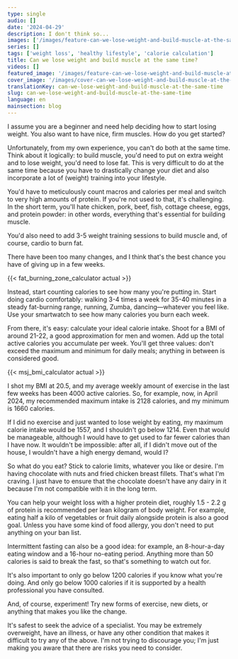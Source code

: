 ```yaml
---
type: single
audio: []
date: '2024-04-29'
description: I don't think so...
images: ['/images/feature-can-we-lose-weight-and-build-muscle-at-the-same-time.webp', '/images/cover-can-we-lose-weight-and-build-muscle-at-the-same-time.webp']
series: []
tags: ['weight loss', 'healthy lifestyle', 'calorie calculation']
title: Can we lose weight and build muscle at the same time?
videos: []
featured_image: '/images/feature-can-we-lose-weight-and-build-muscle-at-the-same-time.webp'
cover_image: '/images/cover-can-we-lose-weight-and-build-muscle-at-the-same-time.webp'
translationKey: can-we-lose-weight-and-build-muscle-at-the-same-time
slug: can-we-lose-weight-and-build-muscle-at-the-same-time
language: en
mainsection: blog
---
```


I assume you are a beginner and need help deciding how to start losing weight. You also want to have nice, firm muscles. How do you get started?

Unfortunately, from my own experience, you can't do both at the same time. Think about it logically: to build muscle, you'd need to put on extra weight and to lose weight, you'd need to lose fat. This is very difficult to do at the same time because you have to drastically change your diet and also incorporate a lot of (weight) training into your lifestyle.

You'd have to meticulously count macros and calories per meal and switch to very high amounts of protein. If you're not used to that, it's challenging. In the short term, you'll hate chicken, pork, beef, fish, cottage cheese, eggs, and protein powder: in other words, everything that's essential for building muscle.

You'd also need to add 3-5 weight training sessions to build muscle and, of course, cardio to burn fat.

There have been too many changes, and I think that's the best chance you have of giving up in a few weeks.

{{< fat_burning_zone_calculator actual >}}

Instead, start counting calories to see how many you're putting in. Start doing cardio comfortably: walking 3-4 times a week for 35-40 minutes in a steady fat-burning range, running, Zumba, dancing—whatever you feel like. Use your smartwatch to see how many calories you burn each week.

From there, it's easy: calculate your ideal calorie intake. Shoot for a BMI of around 21-22, a good approximation for men and women. Add up the total active calories you accumulate per week. You'll get three values: don't exceed the maximum and minimum for daily meals; anything in between is considered good.

{{< msj_bmi_calculator actual >}}

I shot my BMI at 20.5, and my average weekly amount of exercise in the last few weeks has been 4000 active calories. So, for example, now, in April 2024, my recommended maximum intake is 2128 calories, and my minimum is 1660 calories.

If I did no exercise and just wanted to lose weight by eating, my maximum calorie intake would be 1557, and I shouldn't go below 1214. Even that would be manageable, although I would have to get used to far fewer calories than I have now. It wouldn't be impossible: after all, if I didn't move out of the house, I wouldn't have a high energy demand, would I?

So what do you eat? Stick to calorie limits, whatever you like or desire. I'm having chocolate with nuts and fried chicken breast fillets. That's what I'm craving. I just have to ensure that the chocolate doesn't have any dairy in it because I'm not compatible with it in the long term.

You can help your weight loss with a higher protein diet, roughly 1.5 - 2.2 g of protein is recommended per lean kilogram of body weight. For example, eating half a kilo of vegetables or fruit daily alongside protein is also a good goal. Unless you have some kind of food allergy, you don't need to put anything on your ban list. 

Intermittent fasting can also be a good idea: for example, an 8-hour-a-day eating window and a 16-hour no-eating period. Anything more than 50 calories is said to break the fast, so that's something to watch out for.

It's also important to only go below 1200 calories if you know what you're doing. And only go below 1000 calories if it is supported by a health professional you have consulted.

And, of course, experiment! Try new forms of exercise, new diets, or anything that makes you like the change.

It's safest to seek the advice of a specialist. You may be extremely overweight, have an illness, or have any other condition that makes it difficult to try any of the above. I'm not trying to discourage you; I'm just making you aware that there are risks you need to consider.

